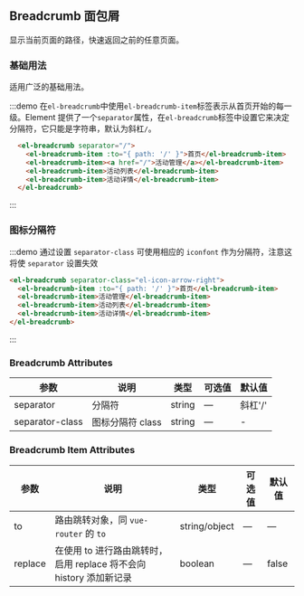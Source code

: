 ## Breadcrumb 面包屑
显示当前页面的路径，快速返回之前的任意页面。

### 基础用法

适用广泛的基础用法。

:::demo 在`el-breadcrumb`中使用`el-breadcrumb-item`标签表示从首页开始的每一级。Element 提供了一个`separator`属性，在`el-breadcrumb`标签中设置它来决定分隔符，它只能是字符串，默认为斜杠`/`。

```html
  <el-breadcrumb separator="/">
    <el-breadcrumb-item :to="{ path: '/' }">首页</el-breadcrumb-item>
    <el-breadcrumb-item><a href="/">活动管理</a></el-breadcrumb-item>
    <el-breadcrumb-item>活动列表</el-breadcrumb-item>
    <el-breadcrumb-item>活动详情</el-breadcrumb-item>
  </el-breadcrumb>
```
:::

### 图标分隔符

:::demo 通过设置 `separator-class` 可使用相应的 `iconfont` 作为分隔符，注意这将使 `separator` 设置失效

```html
<el-breadcrumb separator-class="el-icon-arrow-right">
  <el-breadcrumb-item :to="{ path: '/' }">首页</el-breadcrumb-item>
  <el-breadcrumb-item>活动管理</el-breadcrumb-item>
  <el-breadcrumb-item>活动列表</el-breadcrumb-item>
  <el-breadcrumb-item>活动详情</el-breadcrumb-item>
</el-breadcrumb>
```
:::

### Breadcrumb Attributes
| 参数      | 说明          | 类型      | 可选值                           | 默认值  |
|---------- |-------------- |---------- |--------------------------------  |-------- |
| separator | 分隔符 | string | — | 斜杠'/' |
| separator-class | 图标分隔符 class | string | — | - |

### Breadcrumb Item Attributes
| 参数      | 说明          | 类型      | 可选值                           | 默认值  |
|---------- |-------------- |---------- |--------------------------------  |-------- |
| to        | 路由跳转对象，同 `vue-router` 的 `to` | string/object | — | — |
| replace   | 在使用 to 进行路由跳转时，启用 replace 将不会向 history 添加新记录 | boolean | — | false |
